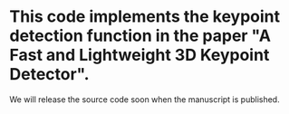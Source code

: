# This code implements the keypoint detection function in the paper "A Fast and Lightweight 3D Keypoint Detector".

We will release the source code soon when the manuscript is published.


